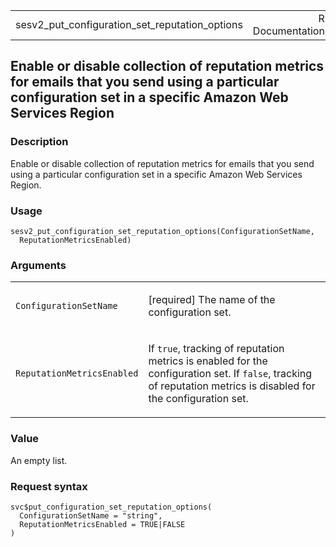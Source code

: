 <table style="width: 100%;">
<tbody>
<tr class="odd">
<td>sesv2_put_configuration_set_reputation_options</td>
<td style="text-align: right;">R Documentation</td>
</tr>
</tbody>
</table>

## Enable or disable collection of reputation metrics for emails that you send using a particular configuration set in a specific Amazon Web Services Region

### Description

Enable or disable collection of reputation metrics for emails that you
send using a particular configuration set in a specific Amazon Web
Services Region.

### Usage

    sesv2_put_configuration_set_reputation_options(ConfigurationSetName,
      ReputationMetricsEnabled)

### Arguments

<table>
<colgroup>
<col style="width: 35%" />
<col style="width: 65%" />
</colgroup>
<tbody>
<tr class="odd">
<td><code
id="sesv2_put_configuration_set_reputation_options_:_ConfigurationSetName">ConfigurationSetName</code></td>
<td><p>[required] The name of the configuration set.</p></td>
</tr>
<tr class="even">
<td><code
id="sesv2_put_configuration_set_reputation_options_:_ReputationMetricsEnabled">ReputationMetricsEnabled</code></td>
<td><p>If <code>true</code>, tracking of reputation metrics is enabled
for the configuration set. If <code>false</code>, tracking of reputation
metrics is disabled for the configuration set.</p></td>
</tr>
</tbody>
</table>

### Value

An empty list.

### Request syntax

    svc$put_configuration_set_reputation_options(
      ConfigurationSetName = "string",
      ReputationMetricsEnabled = TRUE|FALSE
    )
